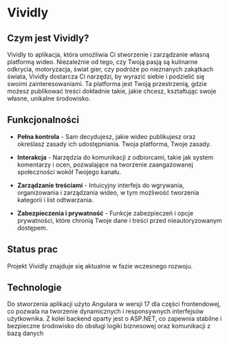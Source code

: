 # Vividly
## Czym jest Vividly?

Vividly to aplikacja, która umożliwia Ci stworzenie i zarządzanie własną platformą wideo. Niezależnie od tego, czy Twoją pasją są kulinarne odkrycia, motoryzacja, świat gier, czy podróże po nieznanych zakątkach świata, Vividly dostarcza Ci narzędzi, by wyrazić siebie i podzielić się swoimi zainteresowaniami. Ta platforma jest Twoją przestrzenią, gdzie możesz publikować treści dokładnie takie, jakie chcesz, kształtując swoje własne, unikalne środowisko.

## Funkcjonalności

- **Pełna kontrola** - Sam decydujesz, jakie wideo publikujesz oraz określasz zasady ich udostępniania. Twoja platforma, Twoje zasady.

- **Interakcja** - Narzędzia do komunikacji z odbiorcami, takie jak system komentarzy i ocen, pozwalające na tworzenie zaangażowanej społeczności wokół Twojego kanału.

- **Zarządzanie treściami** - Intuicyjny interfejs do wgrywania, organizowania i zarządzania wideo, w tym możliwość tworzenia kategorii i list odtwarzania.

- **Zabezpieczenia i prywatność** - Funkcje zabezpieczeń i opcje prywatności, które chronią Twoje dane i treści przed nieautoryzowanym dostępem.

## Status prac

Projekt Vividly znajduje się aktualnie w fazie wczesnego rozwoju.

## Technologie

Do stworzenia aplikacji użyto Angulara w wersji 17 dla części frontendowej, co pozwala na tworzenie dynamicznych i responsywnych interfejsów użytkownika. Z kolei backend oparty jest o ASP.NET, co zapewnia stabilne i bezpieczne środowisko do obsługi logiki biznesowej oraz komunikacji z bazą danych